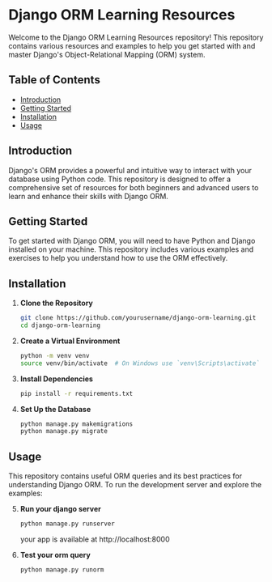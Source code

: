 # Django ORM Learning Resources

Welcome to the Django ORM Learning Resources repository! This repository contains various resources and examples to help you get started with and master Django's Object-Relational Mapping (ORM) system.

## Table of Contents

- [Introduction](#introduction)
- [Getting Started](#getting-started)
- [Installation](#installation)
- [Usage](#usage)

## Introduction

Django's ORM provides a powerful and intuitive way to interact with your database using Python code. This repository is designed to offer a comprehensive set of resources for both beginners and advanced users to learn and enhance their skills with Django ORM.

## Getting Started

To get started with Django ORM, you will need to have Python and Django installed on your machine. This repository includes various examples and exercises to help you understand how to use the ORM effectively.

## Installation

1. **Clone the Repository**

    ```sh
    git clone https://github.com/yourusername/django-orm-learning.git
    cd django-orm-learning
    ```

2. **Create a Virtual Environment**

    ```sh
    python -m venv venv
    source venv/bin/activate  # On Windows use `venv\Scripts\activate`
    ```

3. **Install Dependencies**

    ```sh
    pip install -r requirements.txt
    ```

4. **Set Up the Database**

    ```sh
    python manage.py makemigrations
    python manage.py migrate
    ```


## Usage
This repository contains useful ORM queries and its best practices for understanding Django ORM. To run the development server and explore the examples:

5. **Run your django server**

    ```sh
    python manage.py runserver
    ```
    your app is available at http://localhost:8000

6. **Test your orm query**

    ```sh
    python manage.py runorm